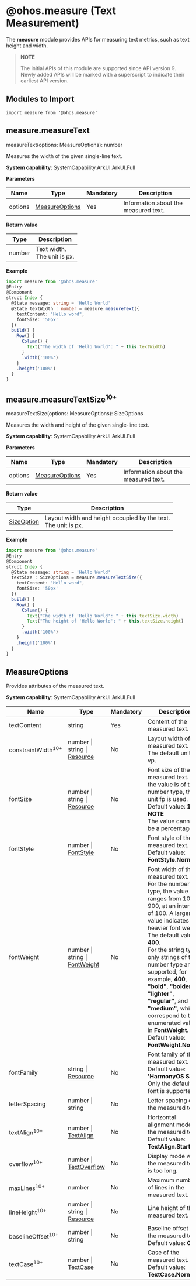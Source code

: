 # @ohos.measure (Text Measurement)

The **measure** module provides APIs for measuring text metrics, such as text height and width.

> **NOTE**
>
> The initial APIs of this module are supported since API version 9. Newly added APIs will be marked with a superscript to indicate their earliest API version.


## Modules to Import

```
import measure from '@ohos.measure'
```

## measure.measureText

measureText(options: MeasureOptions): number

Measures the width of the given single-line text.

**System capability**: SystemCapability.ArkUI.ArkUI.Full

**Parameters**

| Name    | Type                             | Mandatory  | Description       |
| ------- | ------------------------------- | ---- | --------- |
| options | [MeasureOptions](#measureoptions) | Yes   | Information about the measured text.|

**Return value**

| Type         | Description      |
| ------------  | --------- |
| number        | Text width.<br>The unit is px.|


**Example**

```ts
import measure from '@ohos.measure'
@Entry
@Component
struct Index {
  @State message: string = 'Hello World'
  @State textWidth : number = measure.measureText({
    textContent: "Hello word",
    fontSize: '50px'
  })
  build() {
    Row() {
      Column() {
        Text("The width of 'Hello World': " + this.textWidth)
      }
      .width('100%')
    }
    .height('100%')
  }
}
```

## measure.measureTextSize<sup>10+</sup>

measureTextSize(options: MeasureOptions): SizeOptions

Measures the width and height of the given single-line text.

**System capability**: SystemCapability.ArkUI.ArkUI.Full

**Parameters**

| Name    | Type                             | Mandatory  | Description       |
| ------- | ------------------------------- | ---- | --------- |
| options | [MeasureOptions](#measureoptions) | Yes   | Information about the measured text.|

**Return value**

| Type         | Description      |
| ------------  | --------- |
| [SizeOption](../arkui-ts/ts-types.md#sizeoptions)   | Layout width and height occupied by the text.<br>The unit is px.|


**Example**

```ts
import measure from '@ohos.measure'
@Entry
@Component
struct Index {
  @State message: string = 'Hello World'
  textSize : SizeOptions = measure.measureTextSize({
    textContent: "Hello word",
    fontSize: '50px'
  })
  build() {
    Row() {
      Column() {
        Text("The width of 'Hello World': " + this.textSize.width)
        Text("The height of 'Hello World': " + this.textSize.height)
      }
      .width('100%')
    }
    .height('100%')
  }
}
```

## MeasureOptions

Provides attributes of the measured text.

**System capability**: SystemCapability.ArkUI.ArkUI.Full

| Name          | Type                                                                                               | Mandatory| Description                     |
| -------------- | -------------------------------------------------------------------------------------------------- | ---- | ----------------------------------------------- |
| textContent | string                                                                                             | Yes  | Content of the measured text.                                 |
| constraintWidth<sup>10+</sup> | number \| string \| [Resource](../arkui-ts/ts-types.md#resource)   | No  | Layout width of the measured text.<br>The default unit is vp.                              |
| fontSize       | number \| string \| [Resource](../arkui-ts/ts-types.md#resource)               | No  | Font size of the measured text. If the value is of the number type, the unit fp is used.<br>Default value: **16fp**<br>**NOTE**<br>The value cannot be a percentage.   |
| fontStyle      | number \| [FontStyle](../arkui-ts/ts-appendix-enums.md#fontstyle)                        | No  | Font style of the measured text.<br>Default value: **FontStyle.Normal**           |
| fontWeight     | number \| string \| [FontWeight](../arkui-ts/ts-appendix-enums.md#fontweight)  | No  | Font width of the measured text.<br>For the number type, the value ranges from 100 to 900, at an interval of 100. A larger value indicates a heavier font weight. The default value is **400**.<br>For the string type, only strings of the number type are supported, for example, **400**, **"bold"**, **"bolder"**, **"lighter"**, **"regular"**, and **"medium"**, which correspond to the enumerated values in **FontWeight**.<br>Default value: **FontWeight.Normal**|
| fontFamily     | string \| [Resource](../arkui-ts/ts-types.md#resource)                                   | No  | Font family of the measured text. Default value: **'HarmonyOS Sans'**<br>Only the default font is supported.|
| letterSpacing  | number \| string                                                                         | No  | Letter spacing of the measured text.|
| textAlign<sup>10+</sup>  | number \| [TextAlign](../arkui-ts/ts-appendix-enums.md#textalign)              | No  | Horizontal alignment mode of the measured text.<br>Default value: **TextAlign.Start**|
| overflow<sup>10+</sup>  | number \| [TextOverflow](../arkui-ts/ts-appendix-enums.md#textoverflow)         | No  | Display mode when the measured text is too long.|
| maxLines<sup>10+</sup>  | number                                                                                    | No  | Maximum number of lines in the measured text.|
| lineHeight<sup>10+</sup>  | number \| string \| [Resource](../arkui-ts/ts-types.md#resource)    | No  | Line height of the measured text.|
| baselineOffset<sup>10+</sup>  | number \| string                                                          | No  | Baseline offset of the measured text.<br>Default value: **0**|
| textCase<sup>10+</sup>  | number \| [TextCase](../arkui-ts/ts-appendix-enums.md#textcase)                 | No  | Case of the measured text.<br>Default value: **TextCase.Normal**|
